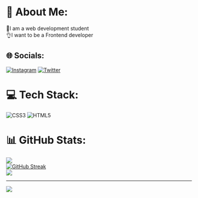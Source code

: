 # 💫 About Me:
💃I am a web development student<br>👌I want to be a Frontend developer


## 🌐 Socials:
[![Instagram](https://img.shields.io/badge/Instagram-%23E4405F.svg?logo=Instagram&logoColor=white)](https://instagram.com/deniisolo) [![Twitter](https://img.shields.io/badge/Twitter-%231DA1F2.svg?logo=Twitter&logoColor=white)](https://twitter.com/Deniisolo) 

# 💻 Tech Stack:
![CSS3](https://img.shields.io/badge/css3-%231572B6.svg?style=for-the-badge&logo=css3&logoColor=white) ![HTML5](https://img.shields.io/badge/html5-%23E34F26.svg?style=for-the-badge&logo=html5&logoColor=white)
# 📊 GitHub Stats:
![](https://github-readme-stats.vercel.app/api?username=Deniisolo&theme=dark&hide_border=false&include_all_commits=true&count_private=false)<br/>
[![GitHub Streak](https://github-readme-streak-stats.herokuapp.com?user=Deniisolo&theme=dark&hide_border=true&border_radius=5.1&date_format=j%20M%5B%20Y%5D&card_width=508)](https://git.io/streak-stats)<br/>
![](https://github-readme-stats.vercel.app/api/top-langs/?username=Deniisolo&theme=dark&hide_border=false&include_all_commits=true&count_private=false&layout=compact)

---
[![](https://visitcount.itsvg.in/api?id=Deniisolo&label=Profile%20Views&color=11&pretty=false)](https://visitcount.itsvg.in)

<!-- Proudly created with GPRM ( https://gprm.itsvg.in ) -->

